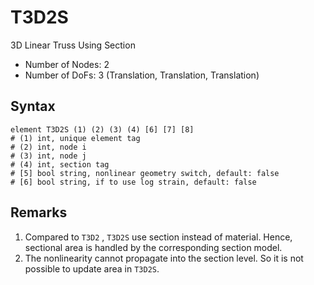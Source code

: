 # T3D2S

3D Linear Truss Using Section

* Number of Nodes: 2
* Number of DoFs: 3 (Translation, Translation, Translation)

## Syntax

```
element T3D2S (1) (2) (3) (4) [6] [7] [8]
# (1) int, unique element tag
# (2) int, node i
# (3) int, node j
# (4) int, section tag
# [5] bool string, nonlinear geometry switch, default: false
# [6] bool string, if to use log strain, default: false
```

## Remarks

1. Compared to `T3D2` , `T3D2S` use section instead of material. Hence, sectional area is handled by the corresponding
   section model.
2. The nonlinearity cannot propagate into the section level. So it is not possible to update area in `T3D2S`.
